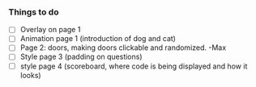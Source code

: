 ### Things to do

- [ ] Overlay on page 1
- [ ] Animation page 1 (introduction of dog and cat)
- [ ] Page 2: doors, making doors clickable and randomized.  -Max
- [ ] Style page 3 (padding on questions)
- [ ] style page 4 (scoreboard, where code is being displayed and how it looks)
